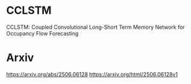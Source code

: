 # CCLSTM
CCLSTM: Coupled Convolutional Long-Short Term Memory Network for Occupancy Flow Forecasting

# Arxiv
https://arxiv.org/abs/2506.06128
https://arxiv.org/html/2506.06128v1
